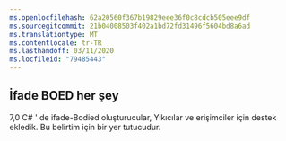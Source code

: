 ```yaml
---
ms.openlocfilehash: 62a20560f367b19829eee36f0c8cdcb505eee9df
ms.sourcegitcommit: 21b04008503f402a1bd72fd31496f5604bd8a6ad
ms.translationtype: MT
ms.contentlocale: tr-TR
ms.lasthandoff: 03/11/2020
ms.locfileid: "79485443"
---
```

## <a name="expression-bodied-everything"></a>İfade BOED her şey

7,0 C# ' de ifade-Bodied oluşturucular, Yıkıcılar ve erişimciler için destek ekledik.  Bu belirtim için bir yer tutucudur.
